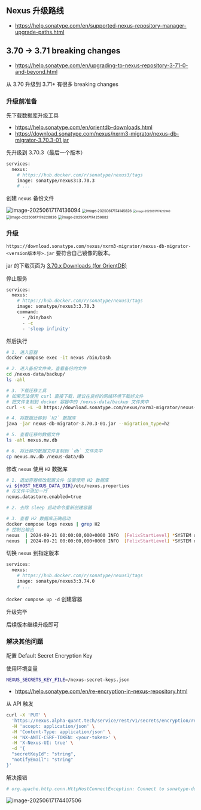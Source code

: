 ## Nexus 升级路线

- <https://help.sonatype.com/en/supported-nexus-repository-manager-upgrade-paths.html>

## 3.70 -> 3.71 breaking changes

- <https://help.sonatype.com/en/upgrading-to-nexus-repository-3-71-0-and-beyond.html>

从 3.70 升级到 3.71+ 有很多 breaking changes

### 升级前准备

先下载数据库升级工具

- <https://help.sonatype.com/en/orientdb-downloads.html>
- <https://download.sonatype.com/nexus/nxrm3-migrator/nexus-db-migrator-3.70.3-01.jar>

先升级到 3.70.3（最后一个版本）

```bash
services:
  nexus:
    # https://hub.docker.com/r/sonatype/nexus3/tags
    image: sonatype/nexus3:3.70.3
    # ...
```

创建 `nexus` 备份文件

<img src="./.assets/Nexus升级/image-20250617174136094.png" alt="image-20250617174136094"  />

<img src="./.assets/Nexus升级/image-20250617174145826.png" alt="image-20250617174145826" style="zoom: 67%;" />

<img src="./.assets/Nexus升级/image-20250617174212940.png" alt="image-20250617174212940" style="zoom:50%;" />

<img src="./.assets/Nexus升级/image-20250617174228826.png" alt="image-20250617174228826" style="zoom:67%;" />

<img src="./.assets/Nexus升级/image-20250617174259882.png" alt="image-20250617174259882" style="zoom: 67%;" />

### 升级

`https://download.sonatype.com/nexus/nxrm3-migrator/nexus-db-migrator-<version版本号>.jar` 要符合自己镜像的版本。

jar 的下载页面为 [3.70.x Downloads (for OrientDB)](https://help.sonatype.com/en/orientdb-downloads.html)

停止服务

```bash
services:
  nexus:
    # https://hub.docker.com/r/sonatype/nexus3/tags
    image: sonatype/nexus3:3.70.3
    command:
      - /bin/bash
      - -c
      - 'sleep infinity'
```



然后执行

```bash
# 1. 进入容器
docker compose exec -it nexus /bin/bash

# 2. 进入备份文件夹，查看备份的文件
cd /nexus-data/backup/
ls -ahl

# 3. 下载迁移工具
# 如果无法使用 curl 直接下载，建议在良好的网络环境下载好文件
# 把文件复制到 docker 容器中的 /nexus-data/backup 文件夹中
curl -s -L -O https://download.sonatype.com/nexus/nxrm3-migrator/nexus-db-migrator-3.70.3-01.jar

# 4. 将数据迁移到 `H2` 数据库
java -jar nexus-db-migrator-3.70.3-01.jar --migration_type=h2

# 5. 查看迁移的数据文件
ls -ahl nexus.mv.db

# 6. 将迁移的数据文件复制到 `db` 文件夹中
cp nexus.mv.db /nexus-data/db
```

修改 `nexus` 使用 `H2` 数据库

```bash
# 1. 退出容器修改配置文件 设置使用 H2 数据库
vi ${HOST_NEXUS_DATA_DIR}/etc/nexus.properties
# 在文件中添加一行
nexus.datastore.enabled=true

# 2. 去除 sleep 启动命令重新创建容器

# 3. 查看 H2 数据库正确启动
docker compose logs nexus | grep H2
# 控制台输出
nexus  | 2024-09-21 00:00:00,000+0000 INFO  [FelixStartLevel] *SYSTEM org.sonatype.nexus.datastore.DataStoreConfigurationDefaultSource - Loaded 'nexus' data store configuration defaults (Embedded H2)
nexus  | 2024-09-21 00:00:00,000+0000 INFO  [FelixStartLevel] *SYSTEM org.sonatype.nexus.datastore.mybatis.MyBatisDataStore - nexus - MyBatis databaseId: H2
```

切换 `nexus` 到指定版本

```bash
services:
  nexus:
    # https://hub.docker.com/r/sonatype/nexus3/tags
    image: sonatype/nexus3:3.74.0
    # ...
```

`docker compose up -d` 创建容器

升级完毕

后续版本继续升级即可

### 解决其他问题

配置 Default Secret Encryption Key

使用环境变量

```bash
NEXUS_SECRETS_KEY_FILE=/nexus-secret-keys.json
```

- <https://help.sonatype.com/en/re-encryption-in-nexus-repository.html>

从 API 触发

```bash
curl -X 'PUT' \
  'https://nexus.alpha-quant.tech/service/rest/v1/secrets/encryption/re-encrypt' \
  -H 'accept: application/json' \
  -H 'Content-Type: application/json' \
  -H 'NX-ANTI-CSRF-TOKEN: <your-token>' \
  -H 'X-Nexus-UI: true' \
  -d '{
  "secretKeyId": "string",
  "notifyEmail": "string"
}'
```

解决报错

```bash
# org.apache.http.conn.HttpHostConnectException: Connect to sonatype-download.global.ssl.fastly.net:443
```

![image-20250617174407506](./.assets/Nexus升级/image-20250617174407506.png)
